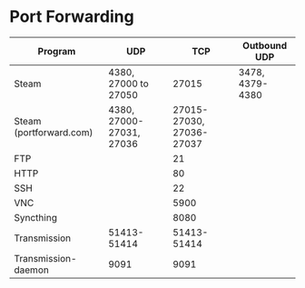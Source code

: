 
# Port Forwarding


| Program                 | UDP                      | TCP                      | Outbound UDP     |
| ----------------------- | ------------------------ | ------------------------ | ---------------- |
| Steam                   | 4380, 27000 to 27050     | 27015                    | 3478, 4379-4380  |
| Steam (portforward.com) | 4380, 27000-27031, 27036 | 27015-27030, 27036-27037 |                  |
| FTP                     |                          | 21                       |                  |
| HTTP                    |                          | 80                       |                  |
| SSH                     |                          | 22                       |                  |
| VNC                     |                          | 5900                     |                  |
| Syncthing               |                          | 8080                     |                  |
| Transmission            | 51413-51414              | 51413-51414              |                  |
| Transmission-daemon     | 9091                     | 9091                     |                  |
